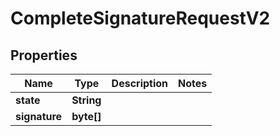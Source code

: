 

# CompleteSignatureRequestV2


## Properties

| Name | Type | Description | Notes |
|------------ | ------------- | ------------- | -------------|
|**state** | **String** |  |  |
|**signature** | **byte[]** |  |  |



